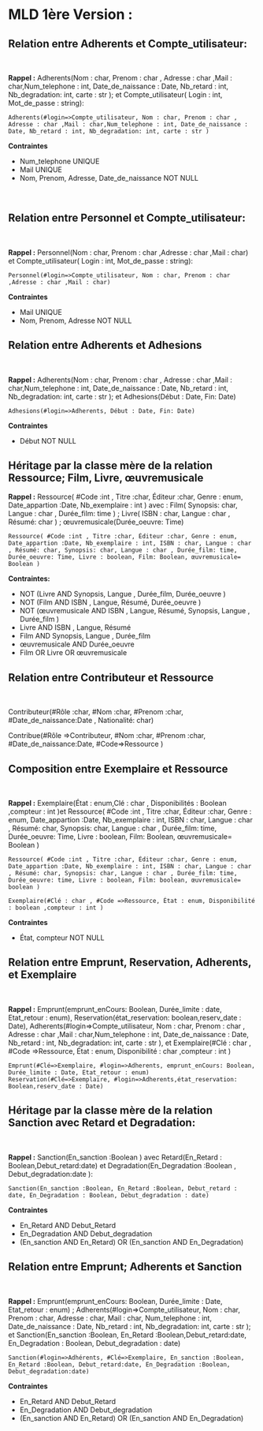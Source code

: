 # MLD 1ère Version : 

## Relation entre Adherents et Compte_utilisateur:
<br>

**Rappel :** Adherents(Nom : char, Prenom : char , Adresse : char ,Mail : char,Num_telephone : int, Date_de_naissance : Date, Nb_retard : int, Nb_degradation: int, carte : str ); et Compte_utilisateur( Login : int, Mot_de_passe : string):

    Adherents(#login=>Compte_utilisateur, Nom : char, Prenom : char , Adresse : char ,Mail : char,Num_telephone : int, Date_de_naissance : Date, Nb_retard : int, Nb_degradation: int, carte : str )

**Contraintes**
- Num_telephone UNIQUE
- Mail UNIQUE
- Nom, Prenom, Adresse, Date_de_naissance NOT NULL

<br>

## Relation entre Personnel et Compte_utilisateur:
<br>

**Rappel :** Personnel(Nom : char, Prenom : char ,Adresse : char ,Mail : char) et Compte_utilisateur( Login : int, Mot_de_passe : string):

    Personnel(#login=>Compte_utilisateur, Nom : char, Prenom : char ,Adresse : char ,Mail : char)

**Contraintes**
- Mail UNIQUE
- Nom, Prenom, Adresse NOT NULL

## Relation entre Adherents et Adhesions
<br>

**Rappel :** Adherents(Nom : char, Prenom : char , Adresse : char ,Mail : char,Num_telephone : int, Date_de_naissance : Date, Nb_retard : int, Nb_degradation: int, carte : str ); et Adhesions(Début : Date, Fin: Date)

    Adhesions(#login=>Adherents, Début : Date, Fin: Date)

**Contraintes**
- Début NOT NULL

## Héritage par la classe mère de la relation Ressource; Film, Livre, œuvremusicale

**Rappel :** Ressource( #Code :int , Titre :char, Éditeur :char, Genre : enum, Date_appartion :Date, Nb_exemplaire : int ) avec : Film( Synopsis: char, Langue : char , Durée_film: time  ) ; Livre( ISBN : char, Langue : char , Résumé: char ) ; œuvremusicale(Durée_oeuvre: Time)

    Ressource( #Code :int , Titre :char, Éditeur :char, Genre : enum, Date_appartion :Date, Nb_exemplaire : int, ISBN : char, Langue : char , Résumé: char, Synopsis: char, Langue : char , Durée_film: time, Durée_oeuvre: Time, Livre : boolean, Film: Boolean, œuvremusicale= Boolean )

**Contraintes:**
- NOT (Livre AND Synopsis, Langue , Durée_film, Durée_oeuvre )
- NOT (Film AND ISBN , Langue, Résumé, Durée_oeuvre )
- NOT (œuvremusicale AND ISBN , Langue, Résumé, Synopsis, Langue , Durée_film )
- Livre AND ISBN , Langue, Résumé
- Film AND Synopsis, Langue , Durée_film
- œuvremusicale AND Durée_oeuvre
- Film OR Livre OR œuvremusicale


## Relation entre Contributeur et Ressource 
<br>

Contributeur(#Rôle :char, #Nom :char, #Prenom :char, #Date_de_naissance:Date , Nationalité: char) 

Contribue(#Rôle =>Contributeur, #Nom :char, #Prenom :char, #Date_de_naissance:Date, #Code=>Ressource ) 

## Composition entre Exemplaire et Ressource 
<br>

**Rappel :** Exemplaire(État : enum,Clé : char , Disponibilités : Boolean ,compteur : int )et Ressource( #Code :int , Titre :char, Éditeur :char, Genre : enum, Date_appartion :Date, Nb_exemplaire : int, ISBN : char, Langue : char , Résumé: char, Synopsis: char, Langue : char , Durée_film: time, Durée_oeuvre: Time, Livre : boolean, Film: Boolean, œuvremusicale= Boolean )

    Ressource( #Code :int , Titre :char, Éditeur :char, Genre : enum, Date_appartion :Date, Nb_exemplaire : int, ISBN : char, Langue : char , Résumé: char, Synopsis: char, Langue : char , Durée_film: time, Durée_oeuvre: time, Livre : boolean, Film: boolean, œuvremusicale= boolean )

    Exemplaire(#Clé : char , #Code =>Ressource, État : enum, Disponibilité : boolean ,compteur : int )

**Contraintes**
- État, compteur NOT NULL

## Relation entre Emprunt, Reservation, Adherents, et Exemplaire 
<br>

**Rappel :** Emprunt(emprunt_enCours: Boolean, Durée_limite : date, Etat_retour : enum), Reservation(état_reservation: boolean,reserv_date : Date), Adherents(#login=>Compte_utilisateur, Nom : char, Prenom : char , Adresse : char ,Mail : char,Num_telephone : int, Date_de_naissance : Date, Nb_retard : int, Nb_degradation: int, carte : str ), et Exemplaire(#Clé : char , #Code =>Ressource, État : enum, Disponibilité : char ,compteur : int )


    Emprunt(#Clé=>Exemplaire, #login=>Adherents, emprunt_enCours: Boolean, Durée_limite : Date, Etat_retour : enum)
    Reservation(#Clé=>Exemplaire, #login=>Adherents,état_reservation: Boolean,reserv_date : Date)


## Héritage par la classe mère de la relation Sanction avec Retard et Degradation:   
<br>

**Rappel :** Sanction(En_sanction :Boolean ) avec Retard(En_Retard : Boolean,Debut_retard:date) et Degradation(En_Degradation :Boolean , Debut_degradation:date ): 

    Sanction(En_sanction :Boolean, En_Retard :Boolean, Debut_retard : date, En_Degradation : Boolean, Debut_degradation : date)

**Contraintes**
- En_Retard AND Debut_Retard
- En_Degradation AND Debut_degradation
- (En_sanction AND En_Retard) OR (En_sanction AND En_Degradation)

## Relation entre Emprunt; Adherents et Sanction
<br>

**Rappel :** Emprunt(emprunt_enCours: Boolean, Durée_limite : Date, Etat_retour : enum) ; Adherents(#login=>Compte_utilisateur, Nom : char, Prenom : char, Adresse : char, Mail : char, Num_telephone : int, Date_de_naissance : Date, Nb_retard : int, Nb_degradation: int, carte : str ); et Sanction(En_sanction :Boolean, En_Retard :Boolean,Debut_retard:date, En_Degradation : Boolean, Debut_degradation : date)
    
    Sanction(#login=>Adhérents, #Clé=>Exemplaire, En_sanction :Boolean, En_Retard :Boolean, Debut_retard:date, En_Degradation :Boolean, Debut_degradation:date)

**Contraintes**
- En_Retard AND Debut_Retard
- En_Degradation AND Debut_degradation
- (En_sanction AND En_Retard) OR (En_sanction AND En_Degradation)









